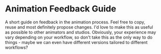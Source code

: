 # Animation Feedback Guide
A short guide on feedback in the animation process.
Feel free to copy, reuse and most definitely propose changes. I'd love to make this as useful as possible to other animators and studios.
Obviously, your experience may vary depending on your workflow, so don't take this as the only way to do things - maybe we can even have different versions tailored to different workflows?
